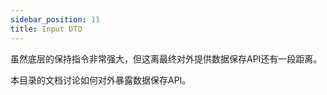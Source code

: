 ```yaml
---
sidebar_position: 11
title: Input DTO
---
```


虽然底层的保持指令非常强大，但这离最终对外提供数据保存API还有一段距离。

本目录的文档讨论如何对外暴露数据保存API。